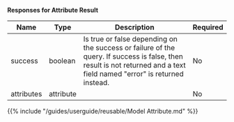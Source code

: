 
**Responses for Attribute Result**

| Name       | Type                                        | Description                                                                                                                                                             | Required |
|------------|---------------------------------------------|-------------------------------------------------------------------------------------------------------------------------------------------------------------------------|----------|
| success    | boolean                                     | Is true or false depending on the success or failure of the query. If success is false, then result is not returned and a text field named "error" is returned instead. | No       |
| attributes |  attribute |                                                                                                                                                                         | No       |

{{% include "/guides/userguide/reusable/Model Attribute.md" %}}

